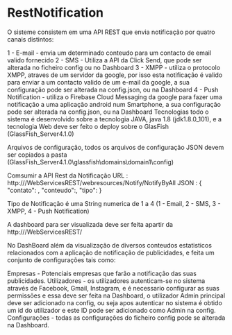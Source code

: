 # RestNotification
O sisteme consistem em uma API REST que envia notificação por quatro canais distintos:

1 - E-mail - envia um determinado conteudo para um contacto de email valido fornecido
2 - SMS - Utiliza a API da Click Send, que pode ser alterada no ficheiro config ou no Dashboard
3 - XMPP - utiliza o protocolo XMPP, atraves de um servidor da google, por isso esta notificação é valido para enviar a um contacto valido de um e-mail da google, a sua configuração pode ser alterada na config.json, ou na Dashboard
4 - Push Notification - utiliza o Firebase Cloud Messaging da google para fazer uma notificação a uma aplicação android num Smartphone, a sua configuração pode ser alterada na config.json, ou na Dashboard
Tecnologias todo o sistema é desenvolvido sobre a tecnologia JAVA, java 1.8 (jdk1.8.0_101), e a tecnologia Web deve ser feito o deploy sobre o GlasFish (GlassFish_Server4.1.0)

Arquivos de configuração, todos os arquivos de configuração JSON devem ser copiados a pasta (GlassFish_Server4.1.0\glassfish\domains\domain1\config)

Comsumir a API Rest da Notificação URL : http:///WebServicesREST/webresources/Notify/NotifyByAll JSON : { "contato": , "conteudo":, "tipo": }

Tipo de Notificação é uma String numerica de 1 a 4 (1 - Email, 2 - SMS, 3 - XMPP, 4 - Push Notification)

A dashboard para ser visualizada deve ser feita apartir da http:///WebServicesREST/

No DashBoard além da visualização de diversos conteudos estatisticos relacionados com a aplicação de notificação de publicidades, e feita um conjunto de configurações tais como:

Empresas - Potenciais empresas que farão a notificação das suas publicidades.
Utilizadores - os utilizadores autenticam-se no sistema através de Facebook, Gmail, Instagram, e é necessario configurar as suas permissões e essa deve ser feita na Dashboard, o utilizador Admin principal deve ser adicionado na config, ou seja apos autenticar no sistema é obtido um id do utilizador e este ID pode ser adicionado como Admin na config.
Configurações - todas as configurações do ficheiro config pode se alterada na Dashboard.

